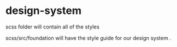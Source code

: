 # design-system

scss folder will contain all of the styles 

scss/src/foundation will have the style guide for our design system .

